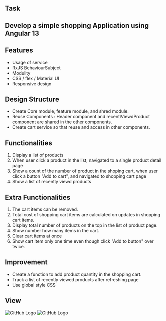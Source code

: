## Task
Develop a simple shopping Application using Angular 13 
---
## Features 

  * Usage of service
  * RxJS BehaviourSubject
  * Modulity
  * CSS / flex /  Material UI
  * Responsive design

## Design Structure
  * Create Core module, feature module, and shred module.
  * Reuse Components : Header component and recentlViewdProduct component are shared in the other components.
  * Create cart service so that reuse and access in other components.

## Functionalities
 1. Display a list of products 
 2. When user click a product in the list, navigated to a single product detail page
 3. Show a count of the number of product in the shoping cart, when user click a button "Add to cart", and navigated to shopping cart page
 4. Show a list of recently viewd products

## Extra Functionalities
1. The cart items can be removed.
2. Total cost of shopping cart items are calculated on updates in shopping cart items.
3. Display total number of products on the top in the list of product page.
4. Show number how many items in the cart.
5. Clear cart items at once
6. Show cart item only one time even though click "Add to button" over twice.


## Improvement
* Create a function to add product quantity in the shopping cart.
* Track a list of recently viewed products after refreshing page
* Use global style CSS

## View
![GitHub Logo](/assets/images/cart1.png)
![GitHub Logo](/assets/images/cart2.png)